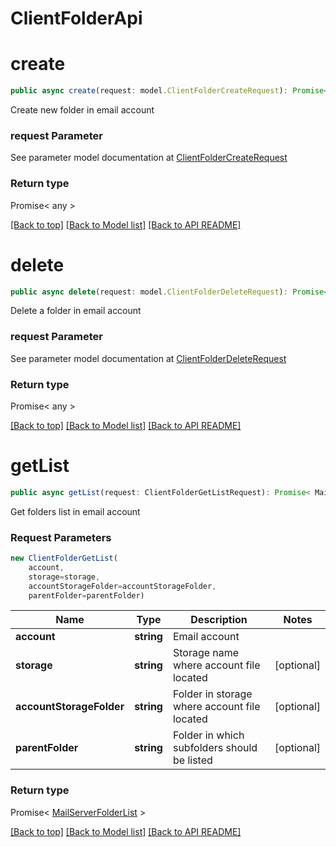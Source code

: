 # ClientFolderApi

                    
<a name="create"></a>
# **create**
```typescript
public async create(request: model.ClientFolderCreateRequest): Promise< any >
```

Create new folder in email account             

### request Parameter

See parameter model documentation at [ClientFolderCreateRequest](ClientFolderCreateRequest.md)

### Return type

Promise< any >

[[Back to top]](#) [[Back to Model list]](Models.md) [[Back to API README]](README.md)

                    
<a name="delete"></a>
# **delete**
```typescript
public async delete(request: model.ClientFolderDeleteRequest): Promise< any >
```

Delete a folder in email account             

### request Parameter

See parameter model documentation at [ClientFolderDeleteRequest](ClientFolderDeleteRequest.md)

### Return type

Promise< any >

[[Back to top]](#) [[Back to Model list]](Models.md) [[Back to API README]](README.md)

                    
<a name="getList"></a>
# **getList**
```typescript
public async getList(request: ClientFolderGetListRequest): Promise< MailServerFolderList >
```

Get folders list in email account             

### Request Parameters
```typescript
new ClientFolderGetList(
    account,
    storage=storage,
    accountStorageFolder=accountStorageFolder,
    parentFolder=parentFolder)
```

Name | Type | Description | Notes
---- | ---- | ----------- | -----
 **account** | **string**| Email account |
 **storage** | **string**| Storage name where account file located | [optional]
 **accountStorageFolder** | **string**| Folder in storage where account file located | [optional]
 **parentFolder** | **string**| Folder in which subfolders should be listed | [optional]

### Return type

Promise< [MailServerFolderList](MailServerFolderList.md) >

[[Back to top]](#) [[Back to Model list]](Models.md) [[Back to API README]](README.md)
